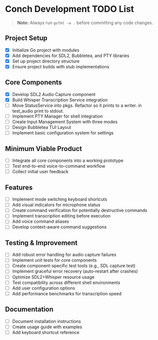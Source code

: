 # Conch Development TODO List

> **Note:** Always run `gofmt -w .` before committing any code changes.

## Project Setup
- [x] Initialize Go project with modules
- [x] Add dependencies for SDL2, Bubbletea, and PTY libraries
- [x] Set up project directory structure
- [x] Ensure project builds with stub implementations

## Core Components
- [x] Develop SDL2 Audio Capture component
- [x] Build Whisper Transcription Service integration
- [ ] Move StatusService into pkgs. Refactor so it prints to a writer. in test_audio print to stdout.
- [ ] Implement PTY Manager for shell integration
- [ ] Create Input Management System with three modes
- [ ] Design Bubbletea TUI Layout
- [ ] Implement basic configuration system for settings

## Minimum Viable Product
- [ ] Integrate all core components into a working prototype
- [ ] Test end-to-end voice-to-command workflow
- [ ] Collect initial user feedback

## Features
- [ ] Implement mode switching keyboard shortcuts
- [ ] Add visual indicators for microphone status
- [ ] Create command verification for potentially destructive commands
- [ ] Implement transcription editing before execution
- [ ] Add voice command aliases
- [ ] Develop context-aware command suggestions

## Testing & Improvement
- [ ] Add robust error handling for audio capture failures
- [ ] Implement unit tests for core components
- [ ] Create component-specific test tools (e.g., SDL capture test)
- [ ] Implement graceful error recovery (auto-restart after crashes)
- [ ] Optimize SDL2+Whisper resource usage
- [ ] Test compatibility across different shell environments
- [ ] Add user configuration options
- [ ] Add performance benchmarks for transcription speed

## Documentation
- [ ] Document installation instructions
- [ ] Create usage guide with examples
- [ ] Add keyboard shortcut reference
